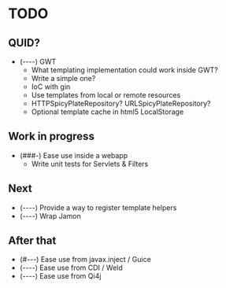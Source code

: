 # TODO


## QUID?

* (----) GWT 
  * What templating implementation could work inside GWT?
  * Write a simple one?
  * IoC with gin
  * Use templates from local or remote resources
  * HTTPSpicyPlateRepository? URLSpicyPlateRepository?
  * Optional template cache in html5 LocalStorage


## Work in progress

* (###-) Ease use inside a webapp
  * Write unit tests for Servlets & Filters


## Next

* (----) Provide a way to register template helpers
* (----) Wrap Jamon


## After that

* (#---) Ease use from javax.inject / Guice
* (----) Ease use from CDI / Weld
* (----) Ease use from Qi4j

